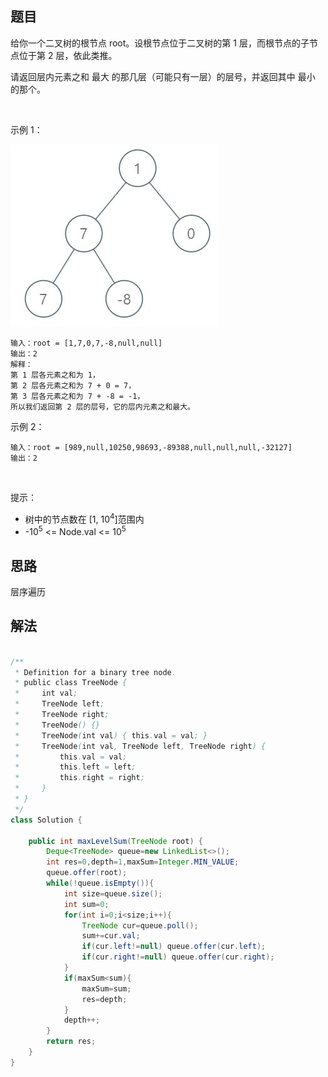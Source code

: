 

## 题目
给你一个二叉树的根节点 root。设根节点位于二叉树的第 1 层，而根节点的子节点位于第 2 层，依此类推。

请返回层内元素之和 最大 的那几层（可能只有一层）的层号，并返回其中 最小 的那个。

 

示例 1：

![](../../../media/pictures/leetcode/capture.jpeg)


    输入：root = [1,7,0,7,-8,null,null]
    输出：2
    解释：
    第 1 层各元素之和为 1，
    第 2 层各元素之和为 7 + 0 = 7，
    第 3 层各元素之和为 7 + -8 = -1，
    所以我们返回第 2 层的层号，它的层内元素之和最大。
示例 2：

    输入：root = [989,null,10250,98693,-89388,null,null,null,-32127]
    输出：2
 

提示：

- 树中的节点数在 [1, 10<sup>4</sup>]范围内
- -10<sup>5</sup> <= Node.val <= 10<sup>5</sup>


## 思路

层序遍历

## 解法
```java

/**
 * Definition for a binary tree node.
 * public class TreeNode {
 *     int val;
 *     TreeNode left;
 *     TreeNode right;
 *     TreeNode() {}
 *     TreeNode(int val) { this.val = val; }
 *     TreeNode(int val, TreeNode left, TreeNode right) {
 *         this.val = val;
 *         this.left = left;
 *         this.right = right;
 *     }
 * }
 */
class Solution {
    
    public int maxLevelSum(TreeNode root) {
        Deque<TreeNode> queue=new LinkedList<>();
        int res=0,depth=1,maxSum=Integer.MIN_VALUE;
        queue.offer(root);
        while(!queue.isEmpty()){
            int size=queue.size();
            int sum=0;
            for(int i=0;i<size;i++){
                TreeNode cur=queue.poll();
                sum+=cur.val;
                if(cur.left!=null) queue.offer(cur.left);
                if(cur.right!=null) queue.offer(cur.right);
            }
            if(maxSum<sum){
                maxSum=sum;
                res=depth;
            }
            depth++;
        }
        return res;
    }
}
```